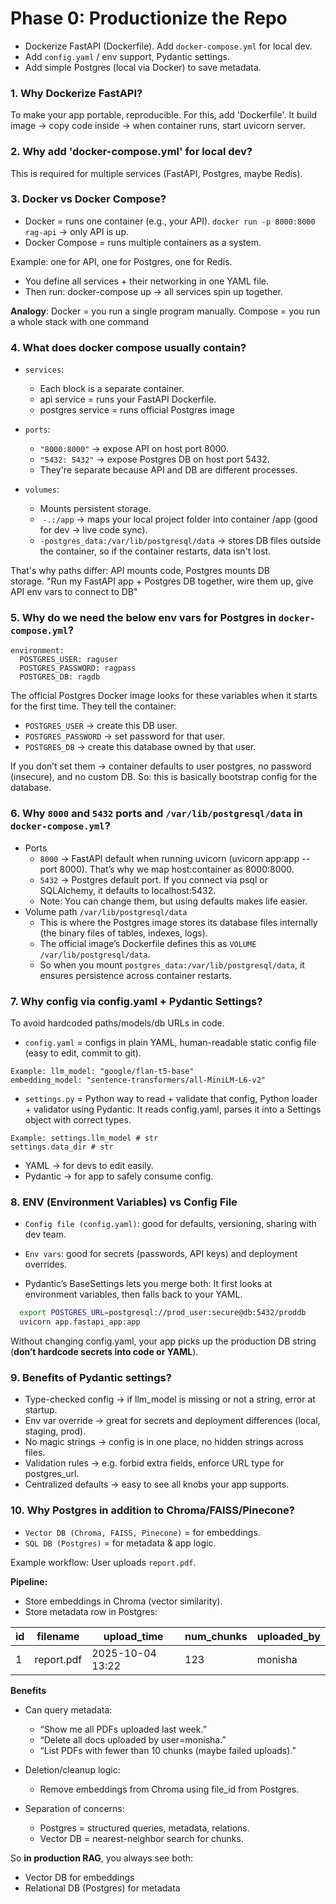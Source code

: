# Phase 0: Productionize the Repo

- Dockerize FastAPI (Dockerfile). Add `docker-compose.yml` for local dev.
- Add `config.yaml` / env support, Pydantic settings.
- Add simple Postgres (local via Docker) to save metadata.

### 1. Why Dockerize FastAPI?
To make your app portable, reproducible. For this, add 'Dockerfile'. It build image → copy code inside → when container runs, start uvicorn server.

### 2. Why add 'docker-compose.yml' for local dev?
This is required for multiple services (FastAPI, Postgres, maybe Redis).

### 3. Docker vs Docker Compose?
- Docker = runs one container (e.g., your API). `docker run -p 8000:8000 rag-api` → only API is up.
- Docker Compose = runs multiple containers as a system.

Example: one for API, one for Postgres, one for Redis.
- You define all services + their networking in one YAML file.
- Then run: docker-compose up → all services spin up together.

**Analogy**:
Docker = you run a single program manually.
Compose = you run a whole stack with one command

### 4. What does docker compose usually contain?

- `services`:
  - Each block is a separate container.
  - api service = runs your FastAPI Dockerfile.
  - postgres service = runs official Postgres image

- `ports`:
  - `"8000:8000"` → expose API on host port 8000.
  - `"5432: 5432"`  → expose Postgres DB on host port 5432.
  - They're separate because API and DB are different processes. 

- `volumes`:
  - Mounts persistent storage.
  -  `-.:/app` → maps your local project folder into container /app (good for dev → live code sync).
  -  `-postgres_data:/var/lib/postgresql/data` → stores DB files outside the container, so if the container restarts, data isn't lost.

That's why paths differ: API mounts code, Postgres mounts DB storage. "Run my FastAPI app + Postgres DB together, wire them up, give API env vars to connect to DB"

### 5. Why do we need the below env vars for Postgres in `docker-compose.yml`?
```
environment:
  POSTGRES_USER: raguser
  POSTGRES_PASSWORD: ragpass
  POSTGRES_DB: ragdb
```
The official Postgres Docker image looks for these variables when it starts for the first time. They tell the container:
- `POSTGRES_USER` → create this DB user.
- `POSTGRES_PASSWORD` → set password for that user.
- `POSTGRES_DB` → create this database owned by that user.

If you don’t set them → container defaults to user postgres, no password (insecure), and no custom DB. So: this is basically bootstrap config for the database.

### 6. Why `8000` and `5432` ports and `/var/lib/postgresql/data` in `docker-compose.yml`?
- Ports
  - `8000` → FastAPI default when running uvicorn (uvicorn app:app --port 8000). That’s why we map host:container as 8000:8000.
  - `5432` → Postgres default port. If you connect via psql or SQLAlchemy, it defaults to localhost:5432.
  - Note: You can change them, but using defaults makes life easier.
- Volume path `/var/lib/postgresql/data`
  - This is where the Postgres image stores its database files internally (the binary files of tables, indexes, logs).
  - The official image’s Dockerfile defines this as `VOLUME /var/lib/postgresql/data`.
  - So when you mount `postgres_data:/var/lib/postgresql/data`, it ensures persistence across container restarts.
    
### 7. Why config via config.yaml + Pydantic Settings?
To avoid hardcoded paths/models/db URLs in code. 

- `config.yaml` = configs in plain YAML, human-readable static config file (easy to edit, commit to git).
```
Example: llm_model: "google/flan-t5-base"
embedding_model: "sentence-transformers/all-MiniLM-L6-v2"
```
- `settings.py` = Python way to read + validate that config, Python loader + validator using Pydantic. It reads config.yaml, parses it into a Settings object with correct types.
```
Example: settings.llm_model # str
settings.data_dir # str
```
- YAML → for devs to edit easily.
- Pydantic → for app to safely consume config.

### 8. ENV (Environment Variables) vs Config File
- `Config file (config.yaml)`: good for defaults, versioning, sharing with dev team.
- `Env vars`: good for secrets (passwords, API keys) and deployment overrides.

- Pydantic’s BaseSettings lets you merge both: It first looks at environment variables, then falls back to your YAML.
```bash
  export POSTGRES_URL=postgresql://prod_user:secure@db:5432/proddb
  uvicorn app.fastapi_app:app
```
Without changing config.yaml, your app picks up the production DB string (**don’t hardcode secrets into code or YAML**).

### 9. Benefits of Pydantic settings?
- Type-checked config → if llm_model is missing or not a string, error at startup.
- Env var override → great for secrets and deployment differences (local, staging, prod).
- No magic strings → config is in one place, no hidden strings across files.
- Validation rules → e.g. forbid extra fields, enforce URL type for postgres_url.
- Centralized defaults → easy to see all knobs your app supports.

### 10. Why Postgres in addition to Chroma/FAISS/Pinecone?
- `Vector DB (Chroma, FAISS, Pinecone)` = for embeddings.
- `SQL DB (Postgres)` = for metadata & app logic.

Example workflow: User uploads `report.pdf`.

**Pipeline:**
- Store embeddings in Chroma (vector similarity).
- Store metadata row in Postgres:

|  **id** | **filename**   | **upload_time**        | **num_chunks** | **uploaded_by**|
|---------|----------------|------------------------|----------------|----------------|
 |1       |        report.pdf     | 2025-10-04 13:22       | 123            | monisha|

**Benefits**
- Can query metadata:
  - “Show me all PDFs uploaded last week.”
  - “Delete all docs uploaded by user=monisha.”
  - “List PDFs with fewer than 10 chunks (maybe failed uploads).”
 
- Deletion/cleanup logic:
  - Remove embeddings from Chroma using file_id from Postgres.
 
- Separation of concerns:
  - Postgres = structured queries, metadata, relations.
  - Vector DB = nearest-neighbor search for chunks.
 
So **in production RAG**, you always see both:
- Vector DB for embeddings
- Relational DB (Postgres) for metadata
